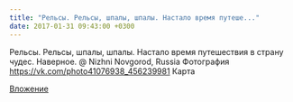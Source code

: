 ```yaml
---
title: "Рельсы. Рельсы, шпалы, шпалы. Настало время путеше..."
date: 2017-01-31 09:43:00 +0300
---
```


Рельсы. Рельсы, шпалы, шпалы. Настало время путешествия в страну чудес. Наверное. @ Nizhni Novgorod, Russia
Фотография
https://vk.com/photo41076938_456239981
Карта

[Вложение](https://vk.com/photo41076938_456239981)
